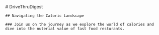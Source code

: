 <div class='header'>
	# DriveThruDigest 
	
	## Navigating the Caloric Landscape 
	
	### Join us on the journey as we explore the world of calories and dive into the nuterial value of fast food resturants.
</div>	